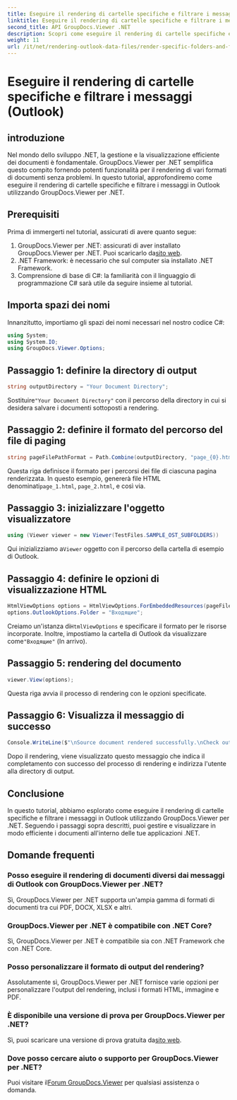 ```yaml
---
title: Eseguire il rendering di cartelle specifiche e filtrare i messaggi (Outlook)
linktitle: Eseguire il rendering di cartelle specifiche e filtrare i messaggi (Outlook)
second_title: API GroupDocs.Viewer .NET
description: Scopri come eseguire il rendering di cartelle specifiche e filtrare i messaggi in Outlook utilizzando GroupDocs.Viewer per .NET. Semplifica la gestione dei documenti nelle applicazioni .NET.
weight: 11
url: /it/net/rendering-outlook-data-files/render-specific-folders-and-filter-messages-outlook/
---
```


# Eseguire il rendering di cartelle specifiche e filtrare i messaggi (Outlook)

## introduzione
Nel mondo dello sviluppo .NET, la gestione e la visualizzazione efficiente dei documenti è fondamentale. GroupDocs.Viewer per .NET semplifica questo compito fornendo potenti funzionalità per il rendering di vari formati di documenti senza problemi. In questo tutorial, approfondiremo come eseguire il rendering di cartelle specifiche e filtrare i messaggi in Outlook utilizzando GroupDocs.Viewer per .NET.
## Prerequisiti
Prima di immergerti nel tutorial, assicurati di avere quanto segue:
1.  GroupDocs.Viewer per .NET: assicurati di aver installato GroupDocs.Viewer per .NET. Puoi scaricarlo da[sito web](https://releases.groupdocs.com/viewer/net/).
2. .NET Framework: è necessario che sul computer sia installato .NET Framework.
3. Comprensione di base di C#: la familiarità con il linguaggio di programmazione C# sarà utile da seguire insieme al tutorial.

## Importa spazi dei nomi
Innanzitutto, importiamo gli spazi dei nomi necessari nel nostro codice C#:
```csharp
using System;
using System.IO;
using GroupDocs.Viewer.Options;
```

## Passaggio 1: definire la directory di output
```csharp
string outputDirectory = "Your Document Directory";
```
 Sostituire`"Your Document Directory"` con il percorso della directory in cui si desidera salvare i documenti sottoposti a rendering.
## Passaggio 2: definire il formato del percorso del file di paging
```csharp
string pageFilePathFormat = Path.Combine(outputDirectory, "page_{0}.html");
```
 Questa riga definisce il formato per i percorsi dei file di ciascuna pagina renderizzata. In questo esempio, genererà file HTML denominati`page_1.html`, `page_2.html`, e così via.
## Passaggio 3: inizializzare l'oggetto visualizzatore
```csharp
using (Viewer viewer = new Viewer(TestFiles.SAMPLE_OST_SUBFOLDERS))
```
 Qui inizializziamo a`Viewer` oggetto con il percorso della cartella di esempio di Outlook.
## Passaggio 4: definire le opzioni di visualizzazione HTML
```csharp
HtmlViewOptions options = HtmlViewOptions.ForEmbeddedResources(pageFilePathFormat);
options.OutlookOptions.Folder = "Входящие";
```
 Creiamo un'istanza di`HtmlViewOptions` e specificare il formato per le risorse incorporate. Inoltre, impostiamo la cartella di Outlook da visualizzare come`"Входящие"` (In arrivo).
## Passaggio 5: rendering del documento
```csharp
viewer.View(options);
```
Questa riga avvia il processo di rendering con le opzioni specificate.
## Passaggio 6: Visualizza il messaggio di successo
```csharp
Console.WriteLine($"\nSource document rendered successfully.\nCheck output in {outputDirectory}.");
```
Dopo il rendering, viene visualizzato questo messaggio che indica il completamento con successo del processo di rendering e indirizza l'utente alla directory di output.

## Conclusione
In questo tutorial, abbiamo esplorato come eseguire il rendering di cartelle specifiche e filtrare i messaggi in Outlook utilizzando GroupDocs.Viewer per .NET. Seguendo i passaggi sopra descritti, puoi gestire e visualizzare in modo efficiente i documenti all'interno delle tue applicazioni .NET.
## Domande frequenti
### Posso eseguire il rendering di documenti diversi dai messaggi di Outlook con GroupDocs.Viewer per .NET?
Sì, GroupDocs.Viewer per .NET supporta un'ampia gamma di formati di documenti tra cui PDF, DOCX, XLSX e altri.
### GroupDocs.Viewer per .NET è compatibile con .NET Core?
Sì, GroupDocs.Viewer per .NET è compatibile sia con .NET Framework che con .NET Core.
### Posso personalizzare il formato di output del rendering?
Assolutamente sì, GroupDocs.Viewer per .NET fornisce varie opzioni per personalizzare l'output del rendering, inclusi i formati HTML, immagine e PDF.
### È disponibile una versione di prova per GroupDocs.Viewer per .NET?
 Sì, puoi scaricare una versione di prova gratuita da[sito web](https://releases.groupdocs.com/).
### Dove posso cercare aiuto o supporto per GroupDocs.Viewer per .NET?
 Puoi visitare il[Forum GroupDocs.Viewer](https://forum.groupdocs.com/c/viewer/9) per qualsiasi assistenza o domanda.